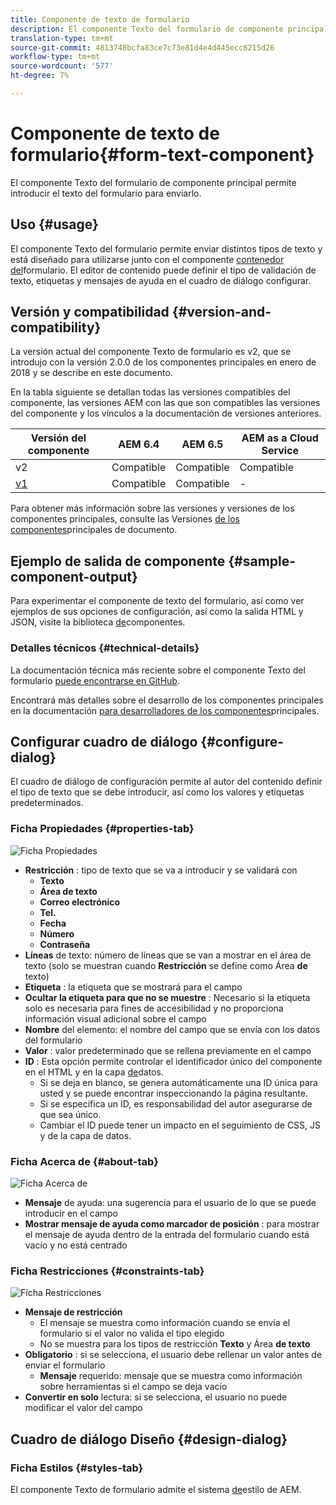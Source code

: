 ```yaml
---
title: Componente de texto de formulario
description: El componente Texto del formulario de componente principal permite introducir el texto del formulario para enviarlo.
translation-type: tm+mt
source-git-commit: 4813748bcfa83ce7c73e81d4e4d445ecc8215d26
workflow-type: tm+mt
source-wordcount: '577'
ht-degree: 7%

---
```



# Componente de texto de formulario{#form-text-component}

El componente Texto del formulario de componente principal permite introducir el texto del formulario para enviarlo.

## Uso {#usage}

El componente Texto del formulario permite enviar distintos tipos de texto y está diseñado para utilizarse junto con el componente [contenedor del](form-container.md)formulario. El editor de contenido puede definir el tipo de validación de texto, etiquetas y mensajes de ayuda en el cuadro de diálogo [](#configure-dialog)configurar.

## Versión y compatibilidad {#version-and-compatibility}

La versión actual del componente Texto de formulario es v2, que se introdujo con la versión 2.0.0 de los componentes principales en enero de 2018 y se describe en este documento.

En la tabla siguiente se detallan todas las versiones compatibles del componente, las versiones AEM con las que son compatibles las versiones del componente y los vínculos a la documentación de versiones anteriores.

| Versión del componente | AEM 6.4   | AEM 6.5 | AEM as a Cloud Service |
|--- |--- |--- |---|
| v2 | Compatible | Compatible | Compatible |
| [v1](/help/components/v1/form-text-v1.md) | Compatible | Compatible | - |

Para obtener más información sobre las versiones y versiones de los componentes principales, consulte las Versiones [de los componentes](/help/versions.md)principales de documento.

## Ejemplo de salida de componente {#sample-component-output}

Para experimentar el componente de texto del formulario, así como ver ejemplos de sus opciones de configuración, así como la salida HTML y JSON, visite la biblioteca [de](https://adobe.com/go/aem_cmp_library_form_text)componentes.

### Detalles técnicos {#technical-details}

La documentación técnica más reciente sobre el componente Texto del formulario [puede encontrarse en GitHub](https://adobe.com/go/aem_cmp_tech_form_text_v2).

Encontrará más detalles sobre el desarrollo de los componentes principales en la documentación [para desarrolladores de los componentes](/help/developing/overview.md)principales.

## Configurar cuadro de diálogo {#configure-dialog}

El cuadro de diálogo de configuración permite al autor del contenido definir el tipo de texto que se debe introducir, así como los valores y etiquetas predeterminados.

### Ficha Propiedades {#properties-tab}

![Ficha Propiedades](/help/assets/form-text-edit-properties.png)

* **Restricción** : tipo de texto que se va a introducir y se validará con
   * **Texto**
   * **Área de texto**
   * **Correo electrónico**
   * **Tel.**
   * **Fecha**
   * **Número**
   * **Contraseña**
* **Líneas** de texto: número de líneas que se van a mostrar en el área de texto (solo se muestran cuando **Restricción** se define como Área **de** texto)
* **Etiqueta** : la etiqueta que se mostrará para el campo
* **Ocultar la etiqueta para que no se muestre** : Necesario si la etiqueta solo es necesaria para fines de accesibilidad y no proporciona información visual adicional sobre el campo
* **Nombre** del elemento: el nombre del campo que se envía con los datos del formulario
* **Valor** : valor predeterminado que se rellena previamente en el campo
* **ID** : Esta opción permite controlar el identificador único del componente en el HTML y en la capa [de](/help/developing/data-layer/overview.md)datos.
   * Si se deja en blanco, se genera automáticamente una ID única para usted y se puede encontrar inspeccionando la página resultante.
   * Si se especifica un ID, es responsabilidad del autor asegurarse de que sea único.
   * Cambiar el ID puede tener un impacto en el seguimiento de CSS, JS y de la capa de datos.

### Ficha Acerca de {#about-tab}

![Ficha Acerca de](/help/assets/form-text-edit-about.png)

* **Mensaje** de ayuda: una sugerencia para el usuario de lo que se puede introducir en el campo
* **Mostrar mensaje de ayuda como marcador de posición** : para mostrar el mensaje de ayuda dentro de la entrada del formulario cuando está vacío y no está centrado

### Ficha Restricciones {#constraints-tab}

![Ficha Restricciones](/help/assets/form-text-edit-constraints.png)

* **Mensaje de restricción**
   * El mensaje se muestra como información cuando se envía el formulario si el valor no valida el tipo elegido
   * No se muestra para los tipos de restricción **Texto** y Área **de texto**
* **Obligatorio** : si se selecciona, el usuario debe rellenar un valor antes de enviar el formulario
   * **Mensaje** requerido: mensaje que se muestra como información sobre herramientas si el campo se deja vacío
* **Convertir en solo** lectura: si se selecciona, el usuario no puede modificar el valor del campo

## Cuadro de diálogo Diseño {#design-dialog}

### Ficha Estilos {#styles-tab}

El componente Texto de formulario admite el sistema [de](/help/get-started/authoring.md#component-styling)estilo de AEM.
